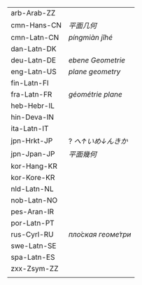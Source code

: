 | | |
|-|-|
| arb-Arab-ZZ |  |
| cmn-Hans-CN | _平面几何_ |
| cmn-Latn-CN | _píngmiàn jǐhé_ |
| dan-Latn-DK |  |
| deu-Latn-DE | _ebene Geometrie_ |
| eng-Latn-US | _plane geometry_ |
| fin-Latn-FI |  |
| fra-Latn-FR | _géométrie plane_ |
| heb-Hebr-IL |  |
| hin-Deva-IN |  |
| ita-Latn-IT |  |
| jpn-Hrkt-JP | ? _へ↑いめ↓んきか_ |
| jpn-Jpan-JP | _平面幾何_ |
| kor-Hang-KR |  |
| kor-Kore-KR |  |
| nld-Latn-NL |  |
| nob-Latn-NO |  |
| pes-Aran-IR |  |
| por-Latn-PT |  |
| rus-Cyrl-RU | _пло́ская геоме́три_ |
| swe-Latn-SE |  |
| spa-Latn-ES |  |
| zxx-Zsym-ZZ |  |
|  |  |
